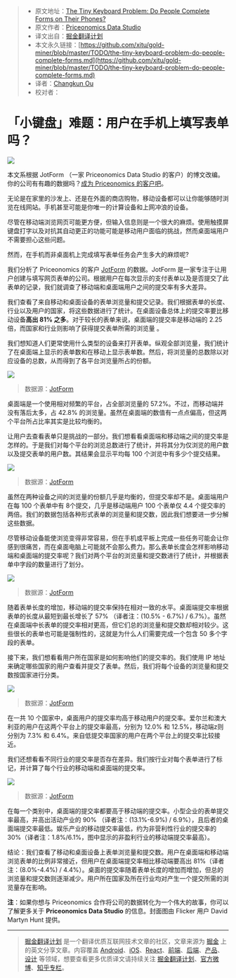 
> * 原文地址：[The Tiny Keyboard Problem: Do People Complete Forms on Their Phones?](https://priceonomics.com/the-tiny-keyboard-problem-do-people-complete-forms/?utm_source=SitePoint&utm_medium=email&utm_campaign=Versioning)
> * 原文作者：[Priceonomics Data Studio](https://priceonomics.com/the-priceonomics-data-studio/)
> * 译文出自：[掘金翻译计划](https://github.com/xitu/gold-miner)
> * 本文永久链接：[https://github.com/xitu/gold-miner/blob/master/TODO/the-tiny-keyboard-problem-do-people-complete-forms.md](https://github.com/xitu/gold-miner/blob/master/TODO/the-tiny-keyboard-problem-do-people-complete-forms.md)
> * 译者：[Changkun Ou](https://github.com/changkun)
> * 校对者：

# 「小键盘」难题：用户在手机上填写表单吗？

![](https://pix-media.priceonomics-media.com/blog/1305/6102197029_07974bc025_b.jpg)

本文系根据 JotForm （一家 Priceonomics Data Studio 的客户）的博文改编。你的公司有有趣的数据吗？[成为 Priceonomics 的客户吧](https://priceonomics.com/the-priceonomics-data-studio/)。

无论是在家里的沙发上、还是在外面的商店购物，移动设备都可以让你能够随时浏览在线网站。手机甚至可能是你唯一的计算设备和上网冲浪的设备。

尽管在移动端浏览网页可能更方便，但输入信息则是一个很大的麻烦。使用触摸屏键盘打字以及对抗其自动更正的功能可能是移动用户面临的挑战，然而桌面端用户不需要担心这些问题。

然而，在手机而非桌面机上完成填写表单任务会产生多大的麻烦呢?

我们分析了 Priceonomics 的客户 [JotForm](https://www.jotform.com/blog/309-What-Factors-Contribute-to-Form-Submission-Rates) 的数据。JotForm 是一家专注于让用户创建与填写网页表单的公司。根据用户在每次显示的支付表单以及是否提交了此表单的记录，我们就调查了移动端和桌面端用户之间的提交率有多大差异。

我们查看了来自移动和桌面设备的表单浏览量和提交记录。我们根据表单的长度、行业以及用户的国家，将这些数据进行了统计。在桌面设备总体上的提交率要比移动设备**高出 81% 之多**。对于较长的表单来说，桌面端的提交率是移动端的 2.25 倍，而国家和行业则影响了获得提交表单所需的浏览量 。

我们想知道人们更常使用什么类型的设备来打开表单。纵观全部浏览量，我们统计了在桌面端上显示的表单数和在移动上显示表单数。然后，将浏览量的总数除以对应设备的总数，从而得到了各平台浏览量所占的份额。

![](https://pix-media.priceonomics-media.com/blog/1305/image1.png)

> 数据源：[JotForm](https://www.jotform.com/blog/309-What-Factors-Contribute-to-Form-Submission-Rates)

桌面端是一个使用相对频繁的平台，占全部浏览量的 57.2%。不过，而移动端并没有落后太多，占 42.8% 的浏览量。虽然在桌面端的数值有一点点偏高，但这两个平台所占比率其实是比较均衡的。

让用户去查看表单只是挑战的一部分。我们想看看桌面端和移动端之间的提交率是怎样的。于是我们对每个平台的浏览总数进行了统计，并将其分为仅浏览的用户数以及提交表单的用户数。其结果会显示平均每 100 个浏览中有多少个提交结果。

![](https://pix-media.priceonomics-media.com/blog/1305/image2.png)

> 数据源：[JotForm](https://www.jotform.com/blog/309-What-Factors-Contribute-to-Form-Submission-Rates)

虽然在两种设备之间的浏览量的份额几乎是均衡的，但提交率却不是。桌面端用户在每 100 个表单中有 8个提交，几乎是移动端用户 100 个表单仅 4.4 个提交率的两倍。我们的数据包括各种形式表单的浏览量和提交数，因此我们想要进一步分解这些数据。

尽管移动设备能使浏览变得非常容易，但在手机或平板上完成一些任务可能会让你感到很痛苦，而在桌面电脑上可能就不会那么费力。那么表单长度会怎样影响移动端和桌面端的提交率呢？我们对两个平台的浏览量和提交数进行了统计，并根据表单中字段的数量进行了划分。

![](https://pix-media.priceonomics-media.com/blog/1305/image5.png)

> 数据源：[JotForm](https://www.jotform.com/blog/309-What-Factors-Contribute-to-Form-Submission-Rates)

随着表单长度的增加，移动端的提交率保持在相对一致的水平。桌面端提交率根据表单的长度从最短到最长增长了 57% （译者注：(10.5% - 6.7%) / 6.7%）。虽然在桌面端中长表单的提交率相对更高，但它们总的浏览量和提交数却相对较少。这些很长的表单也可能是强制性的，这就是为什么人们需要完成一个包含 50 多个字段的表单。

接下来，我们想看看用户所在国家是如何影响他们的提交率的。我们使用 IP 地址来确定哪些国家的用户查看并提交了表单。然后，我们将每个设备的浏览量和提交数按国家进行分类。

![](https://pix-media.priceonomics-media.com/blog/1305/image3.png)

> 数据源：[JotForm](https://www.jotform.com/blog/309-What-Factors-Contribute-to-Form-Submission-Rates)

在一共 10 个国家中，桌面用户的提交率均高于移动用户的提交率。爱尔兰和澳大利亚的用户在这两个平台上的提交率最高，分别为 12.0% 和 12.5%，移动端z则分别为 7.3% 和 6.4%。来自低提交率国家的用户在两个平台上的提交率比较接近。

我们还想看看不同行业的提交率是否存在差异。我们按行业对每个表单进行了标记，并计算了每个行业的移动端和桌面端的提交率。

![](https://pix-media.priceonomics-media.com/blog/1305/image4.png)

> 数据源：[JotForm](https://www.jotform.com/blog/309-What-Factors-Contribute-to-Form-Submission-Rates)

在每一个类别中，桌面端的提交率都要高于移动端的提交率。小型企业的表单提交率最高，并高出活动产业的 90% （译者注：(13.1%-6.9%) / 6.9%），且后者的桌面端提交率最低。娱乐产业的移动提交率最低，约为非营利性行业的提交率的 30%（译者注：1.8%/6.1%，图中显示的非盈利行业的移动端提交率最高）。

结论：我们查看了移动和桌面设备上表单浏览量和提交数。用户在桌面端和移动端浏览表单的比例非常接近，但用户在桌面端提交率相比移动端要高出 81%（译者注：(8.0%-4.4%) / 4.4%）。桌面的提交率随着表单长度的增加而增加，但总的浏览量和提交数则逐渐减少。用户所在国家及所在行业均对产生一个提交所需的浏览量存在影响。

**注**：如果你想与 Priceonomics 合作将公司的数据转化为一个伟大的故事，你可以了解更多关于 **Priceonomics Data Studio** 的信息。封面图由 Flicker 用户 David Martyn Hunt 提供。

---

> [掘金翻译计划](https://github.com/xitu/gold-miner) 是一个翻译优质互联网技术文章的社区，文章来源为 [掘金](https://juejin.im) 上的英文分享文章。内容覆盖 [Android](https://github.com/xitu/gold-miner#android)、[iOS](https://github.com/xitu/gold-miner#ios)、[React](https://github.com/xitu/gold-miner#react)、[前端](https://github.com/xitu/gold-miner#前端)、[后端](https://github.com/xitu/gold-miner#后端)、[产品](https://github.com/xitu/gold-miner#产品)、[设计](https://github.com/xitu/gold-miner#设计) 等领域，想要查看更多优质译文请持续关注 [掘金翻译计划](https://github.com/xitu/gold-miner)、[官方微博](http://weibo.com/juejinfanyi)、[知乎专栏](https://zhuanlan.zhihu.com/juejinfanyi)。
